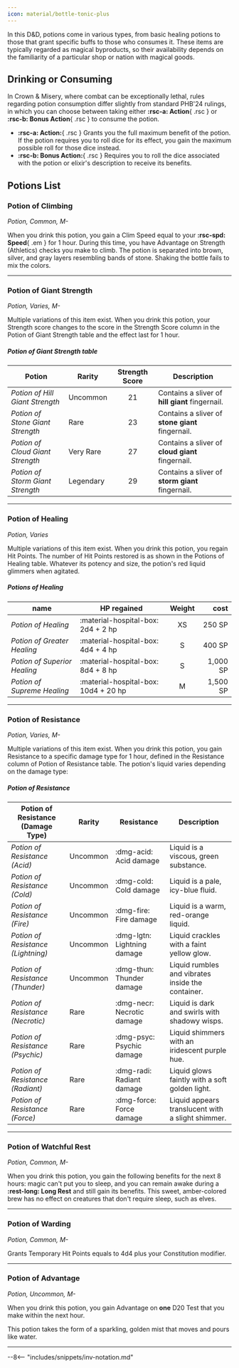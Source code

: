 ```yaml
---
icon: material/bottle-tonic-plus
---
```


In this D&D, potions come in various types, from basic healing potions to those that grant specific buffs to those who consumes it. These items are typically regarded as magical byproducts, so their availability depends on the familiarity of a particular shop or nation with magical goods.

## Drinking or Consuming

In Crown & Misery, where combat can be exceptionally lethal, rules regarding potion consumption differ slightly from standard PHB'24 rulings, in which you can choose between taking either **:rsc-a: Action**{ .rsc } or **:rsc-b: Bonus Action**{ .rsc } to consume the potion.

- **:rsc-a: Action:**{ .rsc } Grants you the full maximum benefit of the potion. If the potion requires you to roll dice for its effect, you gain the maximum possible roll for those dice instead.
- **:rsc-b: Bonus Action:**{ .rsc } Requires you to roll the dice associated with the potion or elixir's description to receive its benefits.

## Potions List

### Potion of Climbing

*Potion, Common, M-*

When you drink this potion, you gain a Clim Speed equal to your **:rsc-spd: Speed**{ .em } for 1 hour. During this time, you have Advantage on Strength (Athletics) checks you make to climb. The potion is separated into brown, silver, and gray layers resembling bands of stone. Shaking the bottle fails to mix the colors.

---

### Potion of Giant Strength

*Potion, Varies, M-*

Multiple variations of this item exist. When you drink this potion, your Strength score changes to the score in the Strength Score column in the Potion of Giant Strength table and the effect last for 1 hour.

##### Potion of Giant Strength table

| Potion | Rarity | Strength Score | Description |
|---|---|:-:|---|
| *Potion of Hill Giant Strength* | Uncommon | 21 | Contains a sliver of **hill giant** fingernail. |
| *Potion of Stone Giant Strength* | Rare | 23 | Contains a sliver of **stone giant** fingernail. |
| *Potion of Cloud Giant Strength* | Very Rare | 27 | Contains a sliver of **cloud giant** fingernail. |
| *Potion of Storm Giant Strength* | Legendary | 29 | Contains a sliver of **storm giant** fingernail. |

---

### Potion of Healing

*Potion, Varies*

Multiple variations of this item exist. When you drink this potion, you regain Hit Points. The number of Hit Points restored is as shown in the Potions of Healing table. Whatever its potency and size, the potion's red liquid glimmers when agitated.

##### Potions of Healing
    
| name | HP regained | Weight | cost |
|---|---|:-:|--:|
| *Potion of Healing* | :material-hospital-box: 2d4 + 2 hp | XS | 250 SP |
| *Potion of Greater Healing* | :material-hospital-box: 4d4 + 4 hp | S | 400 SP | 
| *Potion of Superior Healing* | :material-hospital-box: 8d4 + 8 hp | S | 1,000 SP |
| *Potion of Supreme Healing* | :material-hospital-box: 10d4 + 20 hp | M | 1,500 SP |

---

### Potion of Resistance

*Potion, Varies, M-*

Multiple variations of this item exist. When you drink this potion, you gain Resistance to a specific damage type for 1 hour, defined in the Resistance column of Potion of Resistance table. The potion's liquid varies depending on the damage type:

##### Potion of Resistance

| Potion of Resistance (Damage Type) | Rarity | Resistance | Description |
|---|---|---|---|
| *Potion of Resistance (Acid)* | Uncommon | :dmg-acid: Acid damage | Liquid is a viscous, green substance. |
| *Potion of Resistance (Cold)* | Uncommon | :dmg-cold: Cold damage | Liquid is a pale, icy-blue fluid. |
| *Potion of Resistance (Fire)* | Uncommon | :dmg-fire: Fire damage | Liquid is a warm, red-orange liquid. |
| *Potion of Resistance (Lightning)* | Uncommon | :dmg-lgtn: Lightning damage | Liquid crackles with a faint yellow glow. |
| *Potion of Resistance (Thunder)* | Uncommon | :dmg-thun: Thunder damage | Liquid rumbles and vibrates inside the container. |
| *Potion of Resistance (Necrotic)* | Rare | :dmg-necr: Necrotic damage | Liquid is dark and swirls with shadowy wisps. |
| *Potion of Resistance (Psychic)* | Rare | :dmg-psyc: Psychic damage | Liquid shimmers with an iridescent purple hue. |
| *Potion of Resistance (Radiant)* | Rare | :dmg-radi: Radiant damage | Liquid glows faintly with a soft golden light. |
| *Potion of Resistance (Force)* | Rare | :dmg-force: Force damage | Liquid appears translucent with a slight shimmer. |

---

### Potion of Watchful Rest

*Potion, Common, M-*

When you drink this potion, you gain the following benefits for the next 8 hours: magic can't put you to sleep, and you can remain awake during a **:rest-long: Long Rest** and still gain its benefits. This sweet, amber-colored brew has no effect on creatures that don't require sleep, such as elves.

---

### Potion of Warding

*Potion, Common, M-*

Grants Temporary Hit Points equals to 4d4 plus your Constitution modifier.

---

### Potion of Advantage 

*Potion, Uncommon, M-*

When you drink this potion, you gain Advantage on **one** D20 Test that you make within the next hour.

This potion takes the form of a sparkling, golden mist that moves and pours like water.

---

--8<-- "includes/snippets/inv-notation.md"